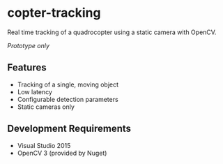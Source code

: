 # copter-tracking

Real time tracking of a quadrocopter using a static camera with OpenCV.  

*Prototype only* 

## Features
- Tracking of a single, moving object
- Low latency
- Configurable detection parameters
- Static cameras only

## Development Requirements
- Visual Studio 2015
- OpenCV 3 (provided by Nuget)

